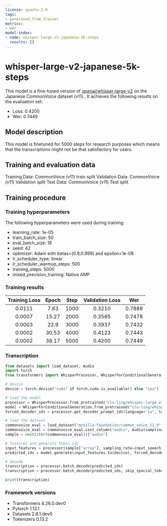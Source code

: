 ```yaml
---
license: apache-2.0
tags:
- generated_from_trainer
metrics:
- wer
model-index:
- name: whisper-large-v2-japanese-5k-steps
  results: []
---
```


<!-- This model card has been generated automatically according to the information the Trainer had access to. You
should probably proofread and complete it, then remove this comment. -->

# whisper-large-v2-japanese-5k-steps

This model is a fine-tuned version of [openai/whisper-large-v2](https://huggingface.co/openai/whisper-large-v2) on the Japanese CommonVoice dataset (v11)..
It achieves the following results on the evaluation set:
- Loss: 0.4200
- Wer: 0.7449

## Model description

This model is finetuned for 5000 steps for research purposes which means that the transcriptions might not be that satisfactory for users.

## Training and evaluation data

Training Data: CommonVoice (v11) train split
Validation Data: CommonVoice (v11) Validation split
Test Data: CommonVoice (v11) Test split

## Training procedure

### Training hyperparameters

The following hyperparameters were used during training:
- learning_rate: 1e-05
- train_batch_size: 50
- eval_batch_size: 16
- seed: 42
- optimizer: Adam with betas=(0.9,0.999) and epsilon=1e-08
- lr_scheduler_type: linear
- lr_scheduler_warmup_steps: 500
- training_steps: 5000
- mixed_precision_training: Native AMP

### Training results

| Training Loss | Epoch | Step | Validation Loss | Wer    |
|:-------------:|:-----:|:----:|:---------------:|:------:|
| 0.0111        | 7.63  | 1000 | 0.3210          | 0.7888 |
| 0.0007        | 15.27 | 2000 | 0.3585          | 0.7478 |
| 0.0003        | 22.9  | 3000 | 0.3937          | 0.7432 |
| 0.0002        | 30.53 | 4000 | 0.4123          | 0.7443 |
| 0.0002        | 38.17 | 5000 | 0.4200          | 0.7449 |

### Transcription

```python
from datasets import load_dataset, Audio
import torch
from transformers import WhisperProcessor, WhisperForConditionalGeneration

# device
device = torch.device("cuda" if torch.cuda.is_available() else "cpu")

# load the model
processor = WhisperProcessor.from_pretrained("clu-ling/whisper-large-v2-arabic-5k-steps")
model = WhisperForConditionalGeneration.from_pretrained("clu-ling/whisper-large-v2-arabic-5k-steps").to(device)
forced_decoder_ids = processor.get_decoder_prompt_ids(language="ja", task="transcribe")

# load the dataset
commonvoice_eval = load_dataset("mozilla-foundation/common_voice_11_0", "ja", split="validation", streaming=True)
commonvoice_eval = commonvoice_eval.cast_column("audio", Audio(sampling_rate=16000))
sample = next(iter(commonvoice_eval))["audio"]

# features and generate token ids
input_features = processor(sample["array"], sampling_rate=input_speech["sampling_rate"], return_tensors="pt").input_features
predicted_ids = model.generate(input_features.to(device), forced_decoder_ids=forced_decoder_ids)

# decode
transcription = processor.batch_decode(predicted_ids)
transcription = processor.batch_decode(predicted_ids, skip_special_tokens=True)

print(transcription)

```

### Framework versions

- Transformers 4.26.0.dev0
- Pytorch 1.13.1
- Datasets 2.8.1.dev0
- Tokenizers 0.13.2
